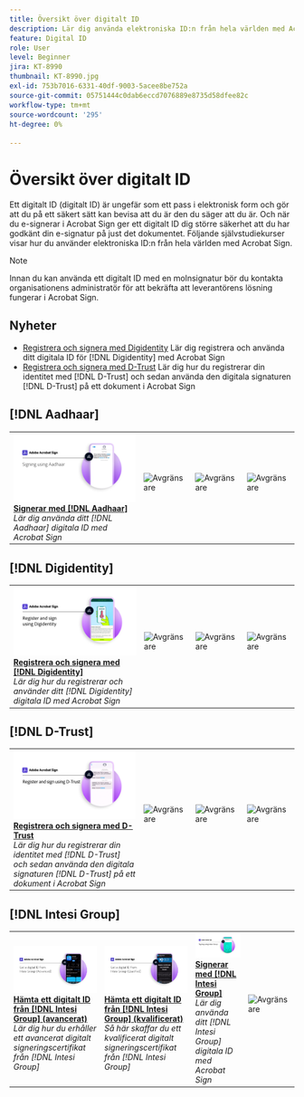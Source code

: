 ```yaml
---
title: Översikt över digitalt ID
description: Lär dig använda elektroniska ID:n från hela världen med Acrobat Sign
feature: Digital ID
role: User
level: Beginner
jira: KT-8990
thumbnail: KT-8990.jpg
exl-id: 753b7016-6331-40df-9003-5acee8be752a
source-git-commit: 05751444c0dab6eccd7076889e8735d58dfee82c
workflow-type: tm+mt
source-wordcount: '295'
ht-degree: 0%

---
```


# Översikt över digitalt ID

Ett digitalt ID (digitalt ID) är ungefär som ett pass i elektronisk form och gör att du på ett säkert sätt kan bevisa att du är den du säger att du är. Och när du e-signerar i Acrobat Sign ger ett digitalt ID dig större säkerhet att du har godkänt din e-signatur på just det dokumentet. Följande självstudiekurser visar hur du använder elektroniska ID:n från hela världen med Acrobat Sign.

>[!NOTE]
>
>Innan du kan använda ett digitalt ID med en molnsignatur bör du kontakta organisationens administratör för att bekräfta att leverantörens lösning fungerar i Acrobat Sign.

## Nyheter

* [Registrera och signera med Digidentity](digidentity-sign.md)
Lär dig registrera och använda ditt digitala ID för [!DNL Digidentity] med Acrobat Sign
* [Registrera och signera med D-Trust](d-trust.md)
Lär dig hur du registrerar din identitet med [!DNL D-Trust] och sedan använda den digitala signaturen [!DNL D-Trust] på ett dokument i Acrobat Sign

## [!DNL Aadhaar]

<table style="table-layout:fixed">
<tr>
 <td>
    <a href="aadhaar-sign.md">
      <img alt="Signera med [!DNL Aadhaar]" src="assets/Aadhaarsign_1280.png" />
    </a>
    <div>
    <a href="aadhaar-sign.md"><strong>Signerar med [!DNL Aadhaar]</strong></a>
    </div>
    <em>Lär dig använda ditt [!DNL Aadhaar] digitala ID med Acrobat Sign</em>
    <br>
  </td>
  <td>
    <img alt="Avgränsare" src="../assets/Whitespacer.png" />
    <div>
    <br>
  </td>
  <td>
    <img alt="Avgränsare" src="../assets/Whitespacer.png" />
    <div>
    <br>
  </td>
  <td>
    <img alt="Avgränsare" src="../assets/Whitespacer.png" />
    <div>
    <br>
  </td>
</tr>
</table>

## [!DNL Digidentity]

<table style="table-layout:fixed">
<tr>
  <td>
    <a href="digidentity-sign.md">
      <img alt="Registrera och signera med ett digitalt ID för [!DNL Digidentity]" src="assets/Digidentitysign_1280.png" />
    </a>
    <div>
    <a href="digidentity-sign.md"><strong>Registrera och signera med [!DNL Digidentity]</strong></a>
    </div>
    <em>Lär dig hur du registrerar och använder ditt [!DNL Digidentity] digitala ID med Acrobat Sign</em>
    <br>
  </td>
  <td>
    <img alt="Avgränsare" src="../assets/Whitespacer.png" />
    <div>
    <br>
  </td>
  <td>
    <img alt="Avgränsare" src="../assets/Whitespacer.png" />
    <div>
    <br>
  </td>
  <td>
    <img alt="Avgränsare" src="../assets/Whitespacer.png" />
    <div>
    <br>
  </td>
</tr>
</table>

## [!DNL D-Trust]

<table style="table-layout:fixed">
<tr>
  <td>
    <a href="d-trust.md">
      <img alt="Registrera och signera med D-Trust" src="assets/Dtrust.png" />
    </a>
    <div>
    <a href="d-trust.md"><strong>Registrera och signera med D-Trust</strong></a>
    </div>
    <em>Lär dig hur du registrerar din identitet med [!DNL D-Trust] och sedan använda den digitala signaturen [!DNL D-Trust] på ett dokument i Acrobat Sign</em>
    <br>
  </td>
  <td>
    <img alt="Avgränsare" src="../assets/Whitespacer.png" />
    <div>
    <br>
  </td>
  <td>
    <img alt="Avgränsare" src="../assets/Whitespacer.png" />
    <div>
    <br>
  </td>
  <td>
    <img alt="Avgränsare" src="../assets/Whitespacer.png" />
    <div>
    <br>
  </td>
  </tr>
  </table>

## [!DNL Intesi Group]

<table style="table-layout:fixed">
<tr>
  <td>
    <a href="intesi-advanced.md">
      <img alt="Skaffa ett digitalt ID från Intesi Group (avancerat)" src="assets/IntesiAdvanced_1280.png" />
    </a>
    <div>
    <a href="intesi-advanced.md"><strong>Hämta ett digitalt ID från [!DNL Intesi Group] (avancerat)</strong></a>
    </div>
    <em>Lär dig hur du erhåller ett avancerat digitalt signeringscertifikat från [!DNL Intesi Group]</em>
    <br>
  </td>
  <td>
    <a href="intesi-qualified.md">
      <img alt="Hämta ett digitalt ID från [!DNL Intesi Group] (kvalificerat)" src="assets/IntesiQualified_1280.png" />
    </a>
    <div>
    <a href="intesi-qualified.md"><strong>Hämta ett digitalt ID från [!DNL Intesi Group] (kvalificerat)</strong></a>
    </div>
    <em>Så här skaffar du ett kvalificerat digitalt signeringscertifikat från [!DNL Intesi Group]</em>
    <br>
  </td>
  <td>
    <a href="intesi-sign.md">
      <img alt="Signera med Intesi Group" src="assets/IntesiSign_1280.png" />
    </a>
    <div>
    <a href="intesi-sign.md"><strong>Signerar med [!DNL Intesi Group]</strong></a>
    </div>
    <em>Lär dig använda ditt [!DNL Intesi Group] digitala ID med Acrobat Sign</em>
    <br>
  </td>
  <td>
    <img alt="Avgränsare" src="../assets/Whitespacer.png" />
    <div>
    <br>
  </td>
</tr>
</table>
